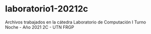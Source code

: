 # laboratorio1-20212c
Archivos trabajados en la cátedra Laboratorio de Computación I Turno Noche - Año 2021 2C - UTN FRGP
